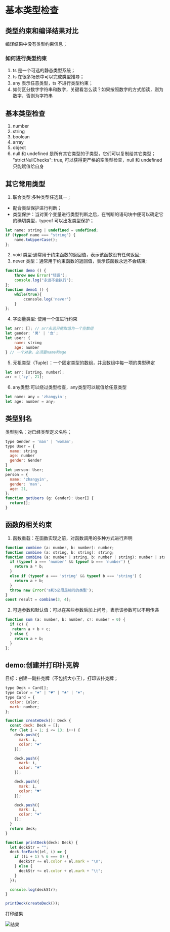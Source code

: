 # 基本类型检查

## 类型约束和编译结果对比

编译结果中没有类型约束信息；

### 如何进行类型约束

1. ts 是一个可选的静态类型系统；
2. ts 在很多场景中可以完成类型推导；
3. any 表示任意类型，ts 不进行类型约束；
4. 如何区分数字字符串和数字，关键看怎么读？如果按照数字的方式朗读，则为数字，否则为字符串

## 基本类型检查

1. number
2. string
3. boolean
4. array
5. object
6. null 和 undefined 是所有其它类型的子类型，它们可以复制给其它类型；  
   "strictNullChecks": true, 可以获得更严格的空类型检查，null 和 undefined 只能赋值给自身

## 其它常用类型

1. 联合类型:多种类型任选其一 ;  
  - 配合类型保护进行判断；  
  - 类型保护：当对某个变量进行类型判断之后，在判断的语句块中便可以确定它的确切类型，typeof 可以出发类型保护；  

```javascript
let name: string | undefined = undefined;
if (typeof name === "string") {
    name.toUpperCase();
};
```

2. void 类型:通常用于约束函数的返回值，表示该函数没有任何返回;
3. never 类型：通常用于约束函数的返回值，表示该函数永远不会结束;  

```javascript
function demo () {
    throw new Error("错误");
    console.log("永远不会执行");
};
function demo1 () {
    while(true){
        cconsole.log('never')
    }
};
```

4. 字面量类型: 使用一个值进行约束  
```javascript
let arr: []; // arr永远只能取值为一个空数组
let gender: '男' | '女';
let user: {
    name: string
    age: number
} // 一个对象，必须要name和age
```
5. 元祖类型（Tuple）：一个固定类型的数组，并且数组中每一项的类型确定
```javascript
let arr: [string, number];  
arr = ['zy', 21];
```

6. any类型:可以绕过类型检查，any类型可以赋值给任意类型
```javascript
let name: any = 'zhangyin';
let age: number = any; 
```

## 类型别名
类型别名：对已经类型定义名称；

```javascript  
type Gender = 'man' | 'womam';
type User = {
  name: string
  age: number
  gender: Gender
}
let person: User;
person = {
  name: 'zhangyin',
  gender: 'man',
  age: 21,
}; 
function getUsers (g: Gender): User[] {
  return[];
}
```

## 函数的相关约束
1. 函数重载：在函数实现之前，对函数调用的多种方式进行声明
```javascript
function combine (a: number, b: number): number;
function combine (a: string, b: string): string;
function combine (a: number | string, b: number | string): number | string {
  if (typeof a === 'number' && typeof b === 'number') {
    return a * b;
  }
  else if (typeof a === 'string' && typeof b === 'string') {
    return a + b;
  }
  throw new Error('a和b必须是相同的类型');
}
const result = combine(3, 4);
```
2. 可选参数和默认值：可以在某些参数后加上问号，表示该参数可以不用传递
```javascript
function sum (a: number, b: number, c?: number = 0) {
  if (c) {
   return a + b + c;
  } else {
    return a + b;
  }
};
```

## demo:创建并打印扑克牌
 目标：创建一副扑克牌（不包括大小王），打印该扑克牌；
```javascript
type Deck = Card[];
type Color = "♠" | "♥" | "♣" | "♦";
type Card = {
  color: Color;
  mark: number;
};

function createDeck(): Deck {
  const deck: Deck = [];
  for (let i = 1; i <= 13; i++) {
    deck.push({
      mark: i,
      color: "♠"
    });

    deck.push({
      mark: i,
      color: "♣"
    });

    deck.push({
      mark: i,
      color: "♥"
    });

    deck.push({
      mark: i,
      color: "♦"
    });
  }
  return deck;
}

function printDeck(deck: Deck) {
  let deckStr = "";
  deck.forEach((el, i) => {
    if ((i + 1) % 6 === 0) {
      deckStr += el.color + el.mark + "\n";
    } else {
      deckStr += el.color + el.mark + "\t";
    }
  });

  console.log(deckStr);
}

printDeck(createDeck());

```
打印结果  

![结果](https://img-blog.csdnimg.cn/2019103120213373.png)